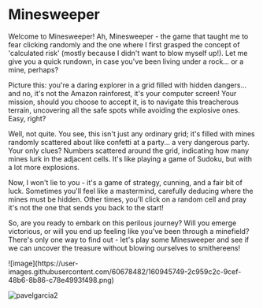 # Minesweeper
<p>Welcome to Minesweeper! Ah, Minesweeper - the game that taught me to fear clicking randomly and the one where I first grasped the concept of 'calculated risk' (mostly because I didn't want to blow myself up!). Let me give you a quick rundown, in case you've been living under a rock... or a mine, perhaps?</p>
<p>Picture this: you're a daring explorer in a grid filled with hidden dangers... and no, it's not the Amazon rainforest, it's your computer screen! Your mission, should you choose to accept it, is to navigate this treacherous terrain, uncovering all the safe spots while avoiding the explosive ones. Easy, right?</p>
<p>Well, not quite. You see, this isn't just any ordinary grid; it's filled with mines randomly scattered about like confetti at a party... a very dangerous party. Your only clues? Numbers scattered around the grid, indicating how many mines lurk in the adjacent cells. It's like playing a game of Sudoku, but with a lot more explosions.</p>
<p>Now, I won't lie to you - it's a game of strategy, cunning, and a fair bit of luck. Sometimes you'll feel like a mastermind, carefully deducing where the mines must be hidden. Other times, you'll click on a random cell and pray it's not the one that sends you back to the start!</p>
<p>So, are you ready to embark on this perilous journey? Will you emerge victorious, or will you end up feeling like you've been through a minefield? There's only one way to find out - let's play some Minesweeper and see if we can uncover the treasure without blowing ourselves to smithereens!</p>
![image](https://user-images.githubusercontent.com/60678482/160945749-2c959c2c-9cef-48b6-8b86-c78e4993f498.png)
<p align="left"> <img src="[https://komarev.com/ghpvc/?username=pavelgarcia2&label=Profile%20views&color=0e75b6&style=flat](https://user-images.githubusercontent.com/60678482/160945749-2c959c2c-9cef-48b6-8b86-c78e4993f498.png)https://user-images.githubusercontent.com/60678482/160945749-2c959c2c-9cef-48b6-8b86-c78e4993f498.png" alt="pavelgarcia2" /> </p>
